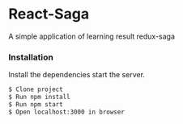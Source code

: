 # React-Saga

A simple application of learning result redux-saga

### Installation

Install the dependencies start the server.

```sh
$ Clone project
$ Run npm install
$ Run npm start
$ Open localhost:3000 in browser
```
